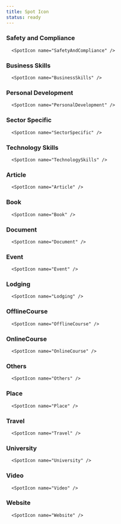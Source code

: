 ```yaml
---
title: Spot Icon
status: ready
---
```


### Safety and Compliance
```.tsx
  <SpotIcon name="SafetyAndCompliance" />
```

### Business Skills
```.tsx
  <SpotIcon name="BusinessSkills" />
```

### Personal Development
```.tsx
  <SpotIcon name="PersonalDevelopment" />
```

### Sector Specific
```.tsx
  <SpotIcon name="SectorSpecific" />
```

### Technology Skills
```.tsx
  <SpotIcon name="TechnologySkills" />
```

### Article
```.tsx
  <SpotIcon name="Article" />
```

### Book
```.tsx
  <SpotIcon name="Book" />
```

### Document
```.tsx
  <SpotIcon name="Document" />
```

### Event
```.tsx
  <SpotIcon name="Event" />
```

### Lodging
```.tsx
  <SpotIcon name="Lodging" />
```

### OfflineCourse
```.tsx
  <SpotIcon name="OfflineCourse" />
```

### OnlineCourse
```.tsx
  <SpotIcon name="OnlineCourse" />
```

### Others
```.tsx
  <SpotIcon name="Others" />
```

### Place
```.tsx
  <SpotIcon name="Place" />
```

### Travel
```.tsx
  <SpotIcon name="Travel" />
```

### University
```.tsx
  <SpotIcon name="University" />
```

### Video
```.tsx
  <SpotIcon name="Video" />
```

### Website
```.tsx
  <SpotIcon name="Website" />
```
